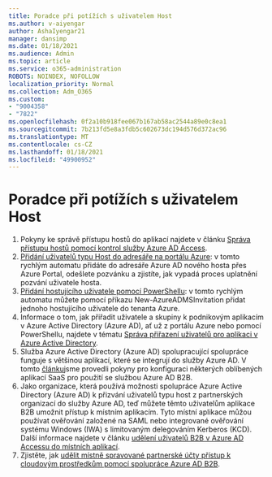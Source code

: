 ```yaml
---
title: Poradce při potížích s uživatelem Host
ms.author: v-aiyengar
author: AshaIyengar21
manager: dansimp
ms.date: 01/18/2021
ms.audience: Admin
ms.topic: article
ms.service: o365-administration
ROBOTS: NOINDEX, NOFOLLOW
localization_priority: Normal
ms.collection: Adm_O365
ms.custom:
- "9004358"
- "7822"
ms.openlocfilehash: 0f2a10b918fee067b167ab58ac2544a89e0c8ea1
ms.sourcegitcommit: 7b213fd5e8a3fdb5c602673dc194d576d372ac96
ms.translationtype: MT
ms.contentlocale: cs-CZ
ms.lasthandoff: 01/18/2021
ms.locfileid: "49900952"
---
```

# <a name="troubleshoot-guest-user-issues"></a>Poradce při potížích s uživatelem Host

1. Pokyny ke správě přístupu hostů do aplikací najdete v článku [Správa přístupu hostů pomocí kontrol služby Azure AD Access](https://docs.microsoft.com/azure/active-directory/governance/manage-guest-access-with-access-reviews).
1. [Přidání uživatelů typu Host do adresáře na portálu Azure](https://docs.microsoft.com/azure/active-directory/external-identities/b2b-quickstart-add-guest-users-portal): v tomto rychlým automatu přidáte do adresáře Azure AD nového hosta přes Azure Portal, odešlete pozvánku a zjistíte, jak vypadá proces uplatnění pozvání uživatele hosta.
1. [Přidání hostujícího uživatele pomocí PowerShellu](https://docs.microsoft.com/azure/active-directory/external-identities/b2b-quickstart-invite-powershell): v tomto rychlým automatu můžete pomocí příkazu New-AzureADMSInvitation přidat jednoho hostujícího uživatele do tenanta Azure.
1. Informace o tom, jak přiřadit uživatele a skupiny k podnikovým aplikacím v Azure Active Directory (Azure AD), ať už z portálu Azure nebo pomocí PowerShellu, najdete v tématu [Správa přiřazení uživatelů pro aplikaci v Azure Active Directory](https://docs.microsoft.com/azure/active-directory/manage-apps/assign-user-or-group-access-portal). 
1. Služba Azure Active Directory (Azure AD) spolupracující spolupráce funguje s většinou aplikací, které se integrují do služby Azure AD. V tomto [článku](https://docs.microsoft.com/azure/active-directory/external-identities/configure-saas-apps)jsme provedli pokyny pro konfiguraci některých oblíbených aplikací SaaS pro použití se službou Azure AD B2B.
1. Jako organizace, která používá možnosti spolupráce Azure Active Directory (Azure AD) k přizvání uživatelů typu host z partnerských organizací do služby Azure AD, teď můžete těmto uživatelům aplikace B2B umožnit přístup k místním aplikacím. Tyto místní aplikace můžou používat ověřování založené na SAML nebo integrované ověřování systému Windows (IWA) s limitovaným delegováním Kerberos (KCD). Další informace najdete v článku [udělení uživatelů B2B v Azure AD Accessu do místních aplikací](https://docs.microsoft.com/azure/active-directory/external-identities/hybrid-cloud-to-on-premises).
1. Zjistěte, jak [udělit místně spravované partnerské účty přístup k cloudovým prostředkům pomocí spolupráce Azure AD B2B](https://docs.microsoft.com/azure/active-directory/external-identities/hybrid-on-premises-to-cloud).